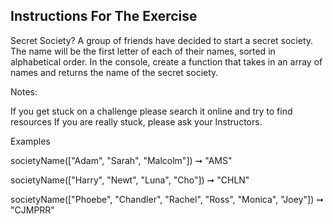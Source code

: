 ## Instructions For The Exercise

Secret Society?
A group of friends have decided to start a secret society. The name will be the first letter of each of their names, sorted in alphabetical order.
In the console, create a function that takes in an array of names and returns the name of the secret society.

Notes:

If you get stuck on a challenge please search it online and try to find resources
If you are really stuck, please ask your Instructors.

Examples

societyName(["Adam", "Sarah", "Malcolm"]) ➞ "AMS"

societyName(["Harry", "Newt", "Luna", "Cho"]) ➞ "CHLN"

societyName(["Phoebe", "Chandler", "Rachel", "Ross", "Monica", "Joey"]) ➞ "CJMPRR"
